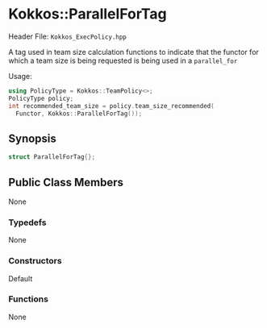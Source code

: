 # Kokkos::ParallelForTag

Header File: `Kokkos_ExecPolicy.hpp`

A tag used in team size calculation functions to indicate that the functor for which a team size is being requested is being used in a `parallel_for`

Usage: 
```c++
using PolicyType = Kokkos::TeamPolicy<>; 
PolicyType policy;
int recommended_team_size = policy.team_size_recommended(
  Functor, Kokkos::ParallelForTag());
```

## Synopsis 
```c++
struct ParallelForTag{};
```

## Public Class Members

  None

### Typedefs
   
 None

### Constructors
 
 Default

### Functions

 None
